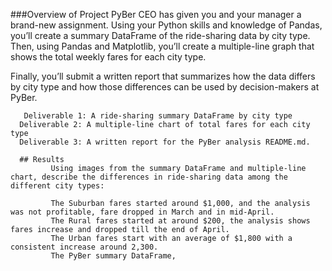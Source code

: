 ###Overview of Project
PyBer CEO has given you and your manager a brand-new assignment. Using your Python skills and knowledge of Pandas, you’ll create a summary DataFrame of the ride-sharing data by city type. Then, using Pandas and Matplotlib, you’ll create a multiple-line graph that shows the total weekly fares for each city type.

Finally, you’ll submit a written report that summarizes how the data differs by city type and how those differences can be used by decision-makers at PyBer.

       Deliverable 1: A ride-sharing summary DataFrame by city type
      Deliverable 2: A multiple-line chart of total fares for each city type
      Deliverable 3: A written report for the PyBer analysis README.md.
      
      ## Results 
             Using images from the summary DataFrame and multiple-line chart, describe the differences in ride-sharing data among the different city types:

             The Suburban fares started around $1,000, and the analysis was not profitable, fare dropped in March and in mid-April.
             The Rural fares started at around $200, the analysis shows fares increase and dropped till the end of April.
             The Urban fares start with an average of $1,800 with a consistent increase around 2,300.
             The PyBer summary DataFrame,
      
